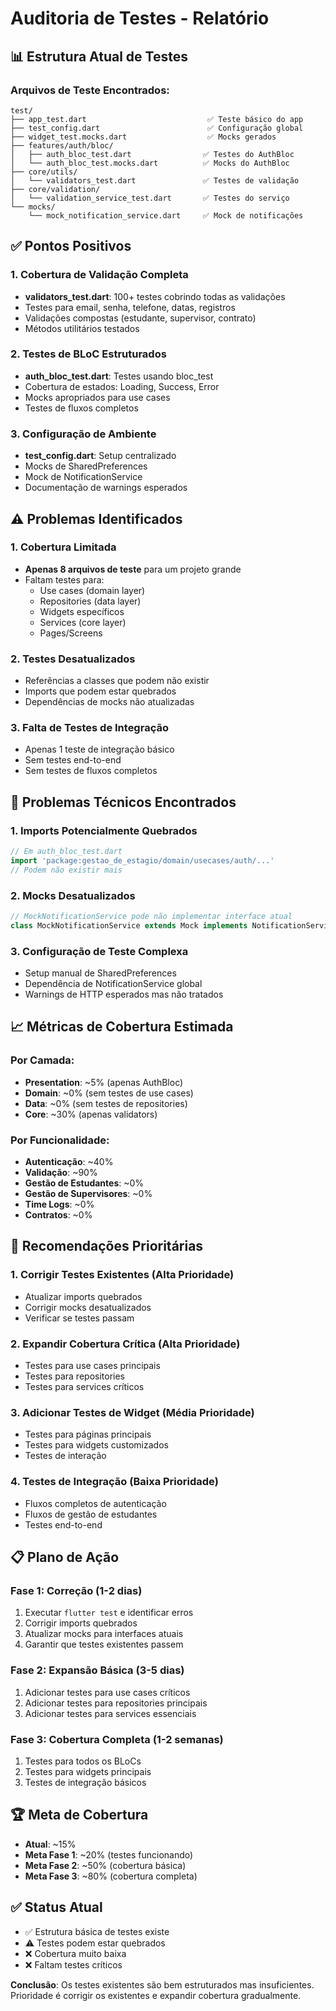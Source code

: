 # Auditoria de Testes - Relatório

## 📊 Estrutura Atual de Testes

### Arquivos de Teste Encontrados:
```
test/
├── app_test.dart                           ✅ Teste básico do app
├── test_config.dart                        ✅ Configuração global
├── widget_test.mocks.dart                  ✅ Mocks gerados
├── features/auth/bloc/
│   ├── auth_bloc_test.dart                ✅ Testes do AuthBloc
│   └── auth_bloc_test.mocks.dart          ✅ Mocks do AuthBloc
├── core/utils/
│   └── validators_test.dart               ✅ Testes de validação
├── core/validation/
│   └── validation_service_test.dart       ✅ Testes do serviço
└── mocks/
    └── mock_notification_service.dart     ✅ Mock de notificações
```

## ✅ Pontos Positivos

### 1. Cobertura de Validação Completa
- **validators_test.dart**: 100+ testes cobrindo todas as validações
- Testes para email, senha, telefone, datas, registros
- Validações compostas (estudante, supervisor, contrato)
- Métodos utilitários testados

### 2. Testes de BLoC Estruturados
- **auth_bloc_test.dart**: Testes usando bloc_test
- Cobertura de estados: Loading, Success, Error
- Mocks apropriados para use cases
- Testes de fluxos completos

### 3. Configuração de Ambiente
- **test_config.dart**: Setup centralizado
- Mocks de SharedPreferences
- Mock de NotificationService
- Documentação de warnings esperados

## ⚠️ Problemas Identificados

### 1. Cobertura Limitada
- **Apenas 8 arquivos de teste** para um projeto grande
- Faltam testes para:
  - Use cases (domain layer)
  - Repositories (data layer)
  - Widgets específicos
  - Services (core layer)
  - Pages/Screens

### 2. Testes Desatualizados
- Referências a classes que podem não existir
- Imports que podem estar quebrados
- Dependências de mocks não atualizadas

### 3. Falta de Testes de Integração
- Apenas 1 teste de integração básico
- Sem testes end-to-end
- Sem testes de fluxos completos

## 🔧 Problemas Técnicos Encontrados

### 1. Imports Potencialmente Quebrados
```dart
// Em auth_bloc_test.dart
import 'package:gestao_de_estagio/domain/usecases/auth/...'
// Podem não existir mais
```

### 2. Mocks Desatualizados
```dart
// MockNotificationService pode não implementar interface atual
class MockNotificationService extends Mock implements NotificationService
```

### 3. Configuração de Teste Complexa
- Setup manual de SharedPreferences
- Dependência de NotificationService global
- Warnings de HTTP esperados mas não tratados

## 📈 Métricas de Cobertura Estimada

### Por Camada:
- **Presentation**: ~5% (apenas AuthBloc)
- **Domain**: ~0% (sem testes de use cases)
- **Data**: ~0% (sem testes de repositories)
- **Core**: ~30% (apenas validators)

### Por Funcionalidade:
- **Autenticação**: ~40%
- **Validação**: ~90%
- **Gestão de Estudantes**: ~0%
- **Gestão de Supervisores**: ~0%
- **Time Logs**: ~0%
- **Contratos**: ~0%

## 🎯 Recomendações Prioritárias

### 1. Corrigir Testes Existentes (Alta Prioridade)
- Atualizar imports quebrados
- Corrigir mocks desatualizados
- Verificar se testes passam

### 2. Expandir Cobertura Crítica (Alta Prioridade)
- Testes para use cases principais
- Testes para repositories
- Testes para services críticos

### 3. Adicionar Testes de Widget (Média Prioridade)
- Testes para páginas principais
- Testes para widgets customizados
- Testes de interação

### 4. Testes de Integração (Baixa Prioridade)
- Fluxos completos de autenticação
- Fluxos de gestão de estudantes
- Testes end-to-end

## 📋 Plano de Ação

### Fase 1: Correção (1-2 dias)
1. Executar `flutter test` e identificar erros
2. Corrigir imports quebrados
3. Atualizar mocks para interfaces atuais
4. Garantir que testes existentes passem

### Fase 2: Expansão Básica (3-5 dias)
1. Adicionar testes para use cases críticos
2. Adicionar testes para repositories principais
3. Adicionar testes para services essenciais

### Fase 3: Cobertura Completa (1-2 semanas)
1. Testes para todos os BLoCs
2. Testes para widgets principais
3. Testes de integração básicos

## 🏆 Meta de Cobertura
- **Atual**: ~15%
- **Meta Fase 1**: ~20% (testes funcionando)
- **Meta Fase 2**: ~50% (cobertura básica)
- **Meta Fase 3**: ~80% (cobertura completa)

## ✅ Status Atual
- ✅ Estrutura básica de testes existe
- ⚠️ Testes podem estar quebrados
- ❌ Cobertura muito baixa
- ❌ Faltam testes críticos

**Conclusão**: Os testes existentes são bem estruturados mas insuficientes. Prioridade é corrigir os existentes e expandir cobertura gradualmente.